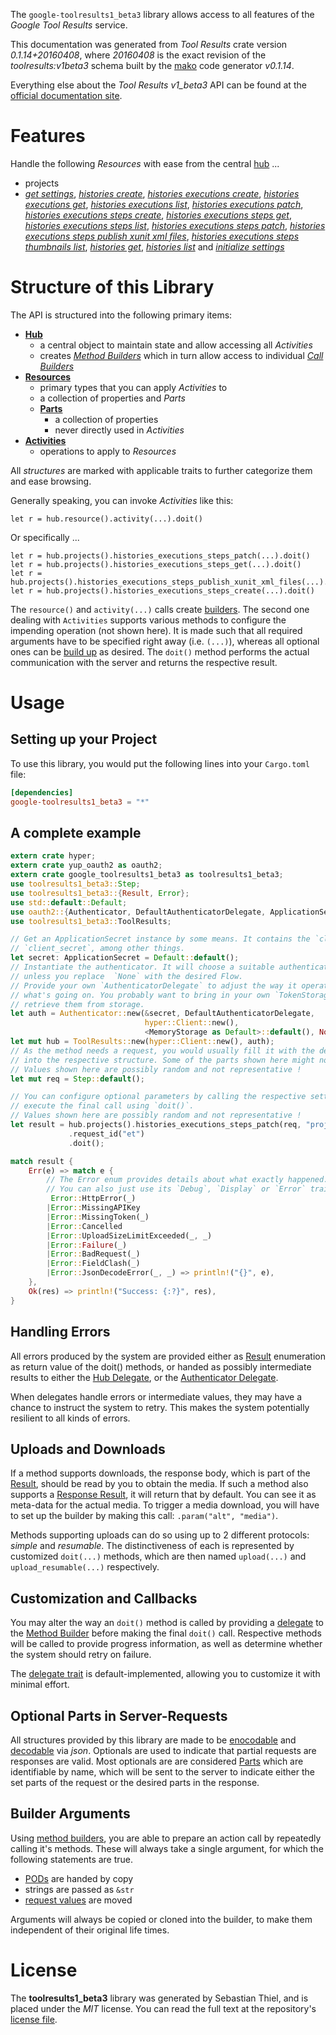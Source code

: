 <!---
DO NOT EDIT !
This file was generated automatically from 'src/mako/api/README.md.mako'
DO NOT EDIT !
-->
The `google-toolresults1_beta3` library allows access to all features of the *Google Tool Results* service.

This documentation was generated from *Tool Results* crate version *0.1.14+20160408*, where *20160408* is the exact revision of the *toolresults:v1beta3* schema built by the [mako](http://www.makotemplates.org/) code generator *v0.1.14*.

Everything else about the *Tool Results* *v1_beta3* API can be found at the
[official documentation site](https://developers.google.com/cloud-test-lab/).
# Features

Handle the following *Resources* with ease from the central [hub](http://byron.github.io/google-apis-rs/google_toolresults1_beta3/struct.ToolResults.html) ... 

* projects
 * [*get settings*](http://byron.github.io/google-apis-rs/google_toolresults1_beta3/struct.ProjectGetSettingCall.html), [*histories create*](http://byron.github.io/google-apis-rs/google_toolresults1_beta3/struct.ProjectHistoryCreateCall.html), [*histories executions create*](http://byron.github.io/google-apis-rs/google_toolresults1_beta3/struct.ProjectHistoryExecutionCreateCall.html), [*histories executions get*](http://byron.github.io/google-apis-rs/google_toolresults1_beta3/struct.ProjectHistoryExecutionGetCall.html), [*histories executions list*](http://byron.github.io/google-apis-rs/google_toolresults1_beta3/struct.ProjectHistoryExecutionListCall.html), [*histories executions patch*](http://byron.github.io/google-apis-rs/google_toolresults1_beta3/struct.ProjectHistoryExecutionPatchCall.html), [*histories executions steps create*](http://byron.github.io/google-apis-rs/google_toolresults1_beta3/struct.ProjectHistoryExecutionStepCreateCall.html), [*histories executions steps get*](http://byron.github.io/google-apis-rs/google_toolresults1_beta3/struct.ProjectHistoryExecutionStepGetCall.html), [*histories executions steps list*](http://byron.github.io/google-apis-rs/google_toolresults1_beta3/struct.ProjectHistoryExecutionStepListCall.html), [*histories executions steps patch*](http://byron.github.io/google-apis-rs/google_toolresults1_beta3/struct.ProjectHistoryExecutionStepPatchCall.html), [*histories executions steps publish xunit xml files*](http://byron.github.io/google-apis-rs/google_toolresults1_beta3/struct.ProjectHistoryExecutionStepPublishXunitXmlFileCall.html), [*histories executions steps thumbnails list*](http://byron.github.io/google-apis-rs/google_toolresults1_beta3/struct.ProjectHistoryExecutionStepThumbnailListCall.html), [*histories get*](http://byron.github.io/google-apis-rs/google_toolresults1_beta3/struct.ProjectHistoryGetCall.html), [*histories list*](http://byron.github.io/google-apis-rs/google_toolresults1_beta3/struct.ProjectHistoryListCall.html) and [*initialize settings*](http://byron.github.io/google-apis-rs/google_toolresults1_beta3/struct.ProjectInitializeSettingCall.html)




# Structure of this Library

The API is structured into the following primary items:

* **[Hub](http://byron.github.io/google-apis-rs/google_toolresults1_beta3/struct.ToolResults.html)**
    * a central object to maintain state and allow accessing all *Activities*
    * creates [*Method Builders*](http://byron.github.io/google-apis-rs/google_toolresults1_beta3/trait.MethodsBuilder.html) which in turn
      allow access to individual [*Call Builders*](http://byron.github.io/google-apis-rs/google_toolresults1_beta3/trait.CallBuilder.html)
* **[Resources](http://byron.github.io/google-apis-rs/google_toolresults1_beta3/trait.Resource.html)**
    * primary types that you can apply *Activities* to
    * a collection of properties and *Parts*
    * **[Parts](http://byron.github.io/google-apis-rs/google_toolresults1_beta3/trait.Part.html)**
        * a collection of properties
        * never directly used in *Activities*
* **[Activities](http://byron.github.io/google-apis-rs/google_toolresults1_beta3/trait.CallBuilder.html)**
    * operations to apply to *Resources*

All *structures* are marked with applicable traits to further categorize them and ease browsing.

Generally speaking, you can invoke *Activities* like this:

```Rust,ignore
let r = hub.resource().activity(...).doit()
```

Or specifically ...

```ignore
let r = hub.projects().histories_executions_steps_patch(...).doit()
let r = hub.projects().histories_executions_steps_get(...).doit()
let r = hub.projects().histories_executions_steps_publish_xunit_xml_files(...).doit()
let r = hub.projects().histories_executions_steps_create(...).doit()
```

The `resource()` and `activity(...)` calls create [builders][builder-pattern]. The second one dealing with `Activities` 
supports various methods to configure the impending operation (not shown here). It is made such that all required arguments have to be 
specified right away (i.e. `(...)`), whereas all optional ones can be [build up][builder-pattern] as desired.
The `doit()` method performs the actual communication with the server and returns the respective result.

# Usage

## Setting up your Project

To use this library, you would put the following lines into your `Cargo.toml` file:

```toml
[dependencies]
google-toolresults1_beta3 = "*"
```

## A complete example

```Rust
extern crate hyper;
extern crate yup_oauth2 as oauth2;
extern crate google_toolresults1_beta3 as toolresults1_beta3;
use toolresults1_beta3::Step;
use toolresults1_beta3::{Result, Error};
use std::default::Default;
use oauth2::{Authenticator, DefaultAuthenticatorDelegate, ApplicationSecret, MemoryStorage};
use toolresults1_beta3::ToolResults;

// Get an ApplicationSecret instance by some means. It contains the `client_id` and 
// `client_secret`, among other things.
let secret: ApplicationSecret = Default::default();
// Instantiate the authenticator. It will choose a suitable authentication flow for you, 
// unless you replace  `None` with the desired Flow.
// Provide your own `AuthenticatorDelegate` to adjust the way it operates and get feedback about 
// what's going on. You probably want to bring in your own `TokenStorage` to persist tokens and
// retrieve them from storage.
let auth = Authenticator::new(&secret, DefaultAuthenticatorDelegate,
                              hyper::Client::new(),
                              <MemoryStorage as Default>::default(), None);
let mut hub = ToolResults::new(hyper::Client::new(), auth);
// As the method needs a request, you would usually fill it with the desired information
// into the respective structure. Some of the parts shown here might not be applicable !
// Values shown here are possibly random and not representative !
let mut req = Step::default();

// You can configure optional parameters by calling the respective setters at will, and
// execute the final call using `doit()`.
// Values shown here are possibly random and not representative !
let result = hub.projects().histories_executions_steps_patch(req, "projectId", "historyId", "executionId", "stepId")
             .request_id("et")
             .doit();

match result {
    Err(e) => match e {
        // The Error enum provides details about what exactly happened.
        // You can also just use its `Debug`, `Display` or `Error` traits
         Error::HttpError(_)
        |Error::MissingAPIKey
        |Error::MissingToken(_)
        |Error::Cancelled
        |Error::UploadSizeLimitExceeded(_, _)
        |Error::Failure(_)
        |Error::BadRequest(_)
        |Error::FieldClash(_)
        |Error::JsonDecodeError(_, _) => println!("{}", e),
    },
    Ok(res) => println!("Success: {:?}", res),
}

```
## Handling Errors

All errors produced by the system are provided either as [Result](http://byron.github.io/google-apis-rs/google_toolresults1_beta3/enum.Result.html) enumeration as return value of 
the doit() methods, or handed as possibly intermediate results to either the 
[Hub Delegate](http://byron.github.io/google-apis-rs/google_toolresults1_beta3/trait.Delegate.html), or the [Authenticator Delegate](http://byron.github.io/google-apis-rs/google_toolresults1_beta3/../yup-oauth2/trait.AuthenticatorDelegate.html).

When delegates handle errors or intermediate values, they may have a chance to instruct the system to retry. This 
makes the system potentially resilient to all kinds of errors.

## Uploads and Downloads
If a method supports downloads, the response body, which is part of the [Result](http://byron.github.io/google-apis-rs/google_toolresults1_beta3/enum.Result.html), should be
read by you to obtain the media.
If such a method also supports a [Response Result](http://byron.github.io/google-apis-rs/google_toolresults1_beta3/trait.ResponseResult.html), it will return that by default.
You can see it as meta-data for the actual media. To trigger a media download, you will have to set up the builder by making
this call: `.param("alt", "media")`.

Methods supporting uploads can do so using up to 2 different protocols: 
*simple* and *resumable*. The distinctiveness of each is represented by customized 
`doit(...)` methods, which are then named `upload(...)` and `upload_resumable(...)` respectively.

## Customization and Callbacks

You may alter the way an `doit()` method is called by providing a [delegate](http://byron.github.io/google-apis-rs/google_toolresults1_beta3/trait.Delegate.html) to the 
[Method Builder](http://byron.github.io/google-apis-rs/google_toolresults1_beta3/trait.CallBuilder.html) before making the final `doit()` call. 
Respective methods will be called to provide progress information, as well as determine whether the system should 
retry on failure.

The [delegate trait](http://byron.github.io/google-apis-rs/google_toolresults1_beta3/trait.Delegate.html) is default-implemented, allowing you to customize it with minimal effort.

## Optional Parts in Server-Requests

All structures provided by this library are made to be [enocodable](http://byron.github.io/google-apis-rs/google_toolresults1_beta3/trait.RequestValue.html) and 
[decodable](http://byron.github.io/google-apis-rs/google_toolresults1_beta3/trait.ResponseResult.html) via *json*. Optionals are used to indicate that partial requests are responses 
are valid.
Most optionals are are considered [Parts](http://byron.github.io/google-apis-rs/google_toolresults1_beta3/trait.Part.html) which are identifiable by name, which will be sent to 
the server to indicate either the set parts of the request or the desired parts in the response.

## Builder Arguments

Using [method builders](http://byron.github.io/google-apis-rs/google_toolresults1_beta3/trait.CallBuilder.html), you are able to prepare an action call by repeatedly calling it's methods.
These will always take a single argument, for which the following statements are true.

* [PODs][wiki-pod] are handed by copy
* strings are passed as `&str`
* [request values](http://byron.github.io/google-apis-rs/google_toolresults1_beta3/trait.RequestValue.html) are moved

Arguments will always be copied or cloned into the builder, to make them independent of their original life times.

[wiki-pod]: http://en.wikipedia.org/wiki/Plain_old_data_structure
[builder-pattern]: http://en.wikipedia.org/wiki/Builder_pattern
[google-go-api]: https://github.com/google/google-api-go-client

# License
The **toolresults1_beta3** library was generated by Sebastian Thiel, and is placed 
under the *MIT* license.
You can read the full text at the repository's [license file][repo-license].

[repo-license]: https://github.com/Byron/google-apis-rs/LICENSE.md
